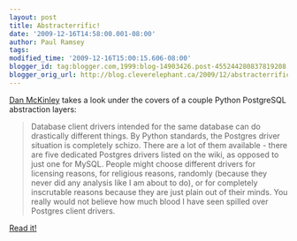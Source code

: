 ```yaml
---
layout: post
title: Abstracterrific!
date: '2009-12-16T14:58:00.001-08:00'
author: Paul Ramsey
tags: 
modified_time: '2009-12-16T15:00:15.606-08:00'
blogger_id: tag:blogger.com,1999:blog-14903426.post-455244280837819208
blogger_orig_url: http://blog.cleverelephant.ca/2009/12/abstracterrific.html
---
```


[Dan McKinley](http://mcfunley.com/) takes a look under the covers of a couple Python PostgreSQL abstraction layers:

<blockquote>Database client drivers intended for the same database can do drastically different things. By Python standards, the Postgres driver situation is completely schizo. There are a lot of them available - there are five dedicated Postgres drivers listed on the wiki, as opposed to just one for MySQL. People might choose different drivers for licensing reasons, for religious reasons, randomly (because they never did any analysis like I am about to do), or for completely inscrutable reasons because they are just plain out of their minds. You really would not believe how much blood I have seen spilled over Postgres client drivers.</blockquote>

[Read it!](http://mcfunley.com/445/python-postgresql-driver-authors-hate-you)

